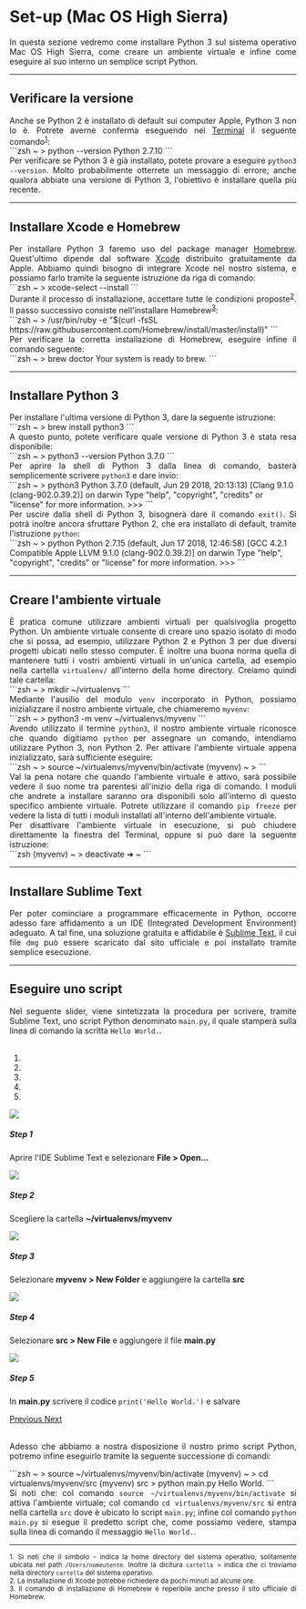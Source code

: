 # Set-up (Mac OS High Sierra)

<div style="text-align: justify;">
In questa sezione vedremo come installare Python 3 sul sistema operativo Mac OS High Sierra, come creare un ambiente virtuale e infine come eseguire al suo interno un semplice script Python. 
</div>

------
## Verificare la versione

<div style="text-align: justify;">
Anche se Python 2 è installato di default sui computer Apple, Python 3 non lo è. Potrete averne conferma eseguendo nel <a href="https://en.wikipedia.org/wiki/Terminal_(macOS)">Terminal</a> il seguente comando<sup><a href="#fn0" id="ref0">1</a></sup>:
</div>
```zsh
~ > python --version
Python 2.7.10
```
<div style="text-align: justify;">
Per verificare se Python 3 è già installato, potete provare a eseguire <code>python3 --version</code>. Molto probabilmente otterrete un messaggio di errore; anche qualora abbiate una versione di Python 3, l'obiettivo è installare quella più recente.
</div>

------
## Installare Xcode e Homebrew

<div style="text-align: justify;">
Per installare Python 3 faremo uso del package manager <a href="https://brew.sh/">Homebrew</a>. Quest'ultimo dipende dal software <a href="https://en.wikipedia.org/wiki/Xcode">Xcode</a> distribuito gratuitamente da Apple. Abbiamo quindi bisogno di integrare Xcode nel nostro sistema, e possiamo farlo tramite la seguente istruzione da riga di comando:
</div>
```zsh
~ > xcode-select --install
```
<div style="text-align: justify;">
Durante il processo di installazione, accettare tutte le condizioni proposte<sup><a href="#fn1" id="ref1">2</a></sup>. 
Il passo successivo consiste nell'installare Homebrew<sup><a href="#fn2" id="ref2">3</a></sup>:
</div>
```zsh
~ > /usr/bin/ruby -e "$(curl -fsSL https://raw.githubusercontent.com/Homebrew/install/master/install)"
```
<div style="text-align: justify;">
Per verificare la corretta installazione di Homebrew, eseguire infine il comando seguente:
</div>
```zsh
~ > brew doctor
Your system is ready to brew.
```

------
## Installare Python 3

<div style="text-align: justify;">
Per installare l'ultima versione di Python 3, dare la seguente istruzione:
</div>
```zsh
~ > brew install python3
```
<div style="text-align: justify;">
A questo punto, potete verificare quale versione di Python 3 è stata resa disponibile:
</div>
```zsh
~ > python3 --version
Python 3.7.0
```
<div style="text-align: justify;">
Per aprire la shell di Python 3 dalla linea di comando, basterà semplicemente scrivere <code>python3</code> e dare invio:
</div>
```zsh
~ > python3
Python 3.7.0 (default, Jun 29 2018, 20:13:13)
[Clang 9.1.0 (clang-902.0.39.2)] on darwin
Type "help", "copyright", "credits" or "license" for more information.
>>>
```
<div style="text-align: justify;">
Per uscire dalla shell di Python 3, bisognerà dare il comando <code>exit()</code>.
Si potrà inoltre ancora sfruttare Python 2, che era installato di default, tramite l'istruzione <code>python</code>:
</div>
```zsh
~ > python
Python 2.7.15 (default, Jun 17 2018, 12:46:58)
[GCC 4.2.1 Compatible Apple LLVM 9.1.0 (clang-902.0.39.2)] on darwin
Type "help", "copyright", "credits" or "license" for more information.
>>>
```

------
## Creare l'ambiente virtuale

<div style="text-align: justify;">
È pratica comune utilizzare ambienti virtuali per qualsivoglia progetto Python. Un ambiente virtuale consente di creare uno spazio isolato di modo che si possa, ad esempio, utilizzare Python 2 e Python 3 per due diversi progetti ubicati nello stesso computer. È inoltre una buona norma quella di mantenere tutti i vostri ambienti virtuali in un'unica cartella, ad esempio nella cartella <code>virtualenv/</code> all'interno della home directory. Creiamo quindi tale cartella:
</div>
```zsh
~ > mkdir ~/virtualenvs
```
<div style="text-align: justify;">
Mediante l'ausilio del modulo <code>venv</code> incorporato in Python, possiamo inizializzare il nostro ambiente virtuale, che chiameremo <code>myvenv</code>:
</div>
```zsh
~ > python3 -m venv ~/virtualenvs/myvenv
```
<div style="text-align: justify;">
Avendo utilizzato il termine <code>python3</code>, il nostro ambiente virtuale riconosce che quando digitiamo <code>python</code> per assegnare un comando, intendiamo utilizzare Python 3, non Python 2. Per attivare l'ambiente virtuale appena inizializzato, sarà sufficiente eseguire:
</div>
```zsh
~ > source ~/virtualenvs/myvenv/bin/activate
(myvenv) ~ >
```
<div style="text-align: justify;">
Val la pena notare che quando l'ambiente virtuale è attivo, sarà possibile vedere il suo nome tra parentesi all'inizio della riga di comando. I moduli che andrete a installare saranno ora disponibili solo all'interno di questo specifico ambiente virtuale. Potrete utilizzare il comando <code>pip freeze</code> per vedere la lista di tutti i moduli installati all'interno dell'ambiente virtuale. 
<br>
Per disattivare l'ambiente virtuale in esecuzione, si può chiudere direttamente la finestra del Terminal, oppure si può dare la seguente istruzione: 
</div>
```zsh
(myvenv) ~ > deactivate
➜ ~
```

------
## Installare Sublime Text

<div style="text-align: justify;">
Per poter cominciare a programmare efficacemente in Python, occorre adesso fare affidamento a un IDE (Integrated Development Environment) adeguato. A tal fine, una soluzione gratuita e affidabile è <a href="https://www.sublimetext.com/">Sublime Text</a>, il cui file <code>dmg</code> può essere scaricato dal sito ufficiale e poi installato tramite semplice esecuzione. 
</div>

------
## Eseguire uno script

<div style="text-align: justify;">
Nel seguente slider, viene sintetizzata la procedura per scrivere, tramite Sublime Text, uno script Python denominato <code>main.py</code>, il quale stamperà sulla linea di comando la scritta <code>Hello World.</code>. <br><br>

<div id="carouselExampleIndicators" class="carousel slide" data-interval="false">
  <ol class="carousel-indicators">
    <li data-target="#carouselExampleIndicators" data-slide-to="0" class="active"></li>
    <li data-target="#carouselExampleIndicators" data-slide-to="1"></li>
    <li data-target="#carouselExampleIndicators" data-slide-to="2"></li>
    <li data-target="#carouselExampleIndicators" data-slide-to="3"></li>
    <li data-target="#carouselExampleIndicators" data-slide-to="4"></li>
  </ol>
  <div class="carousel-inner">
    <div class="carousel-item active">
      <img class="d-block w-100" src="../img/sublime-mac-1.png">
        <div class="carousel-caption d-none d-md-block">
            <h5>Step 1</h5>
            <p>Aprire l'IDE Sublime Text e selezionare <strong>File > Open...</strong></p>
        </div>
    </div>
    <div class="carousel-item">
      <img class="d-block w-100" src="../img/sublime-mac-2.png">
        <div class="carousel-caption d-none d-md-block">
            <h5>Step 2</h5>
            <p>Scegliere la cartella <strong>~/virtualenvs/myvenv</strong></p>
        </div>
    </div>
    <div class="carousel-item">
      <img class="d-block w-100" src="../img/sublime-mac-3.png">
        <div class="carousel-caption d-none d-md-block">
            <h5>Step 3</h5>
            <p>Selezionare <strong>myvenv > New Folder</strong> e aggiungere la cartella <strong>src</strong></p>
        </div>
    </div>
    <div class="carousel-item">
      <img class="d-block w-100" src="../img/sublime-mac-4.png">
        <div class="carousel-caption d-none d-md-block">
            <h5>Step 4</h5>
            <p>Selezionare <strong>src > New File</strong> e aggiungere il file <strong>main.py</strong></p>
        </div>
    </div>
    <div class="carousel-item">
      <img class="d-block w-100" src="../img/sublime-mac-5.png">
        <div class="carousel-caption d-none d-md-block">
            <h5>Step 5</h5>
            <p>In <strong>main.py</strong> scrivere il codice <code>print('Hello World.')</code> e salvare</p>
        </div>
    </div>
  </div>
  <a class="carousel-control-prev" href="#carouselExampleIndicators" role="button" data-slide="prev">
    <span class="carousel-control-prev-icon" aria-hidden="true"></span>
    <span class="sr-only">Previous</span>
  </a>
  <a class="carousel-control-next" href="#carouselExampleIndicators" role="button" data-slide="next">
    <span class="carousel-control-next-icon" aria-hidden="true"></span>
    <span class="sr-only">Next</span>
  </a>
</div><br>

Adesso che abbiamo a nostra disposizione il nostro primo script Python, potremo infine eseguirlo tramite la seguente successione di comandi:
</div>
```zsh
~ > source ~/virtualenvs/myvenv/bin/activate
(myvenv) ~ > cd virtualenvs/myvenv/src
(myvenv) src > python main.py
Hello World.
```
<div style="text-align: justify;">
Si noti che: col comando <code>source ~/virtualenvs/myvenv/bin/activate</code> si attiva l'ambiente virtuale; col comando <code>cd virtualenvs/myvenv/src</code> si entra nella cartella <code>src</code> dove è ubicato lo script <code>main.py</code>; infine col comando <code>python main.py</code> si esegue il predetto script che, come possiamo vedere, stampa sulla linea di comando il messaggio <code>Hello World.</code>.

<hr>
<sup id="fn0">1. Si noti che il simbolo <code>~</code> indica la home directory del sistema operativo, solitamente ubicata nel path <code>/Users/nomeutente</code>. Inoltre la dicitura <code>cartella ></code> indica che ci troviamo nella directory <code>cartella</code> del sistema operativo.</sup><br>
<sup id="fn1">2. La installazione di Xcode potrebbe richiedere da pochi minuti ad alcune ore.</sup><br>
<sup id="fn2">3. Il comando di installazione di Homebrew è reperibile anche presso il sito ufficiale di Homebrew.</sup>
</div>


<link rel="stylesheet" href="https://maxcdn.bootstrapcdn.com/bootstrap/4.0.0/css/bootstrap.min.css" integrity="sha384-Gn5384xqQ1aoWXA+058RXPxPg6fy4IWvTNh0E263XmFcJlSAwiGgFAW/dAiS6JXm" crossorigin="anonymous">

<script src="https://code.jquery.com/jquery-3.2.1.slim.min.js" integrity="sha384-KJ3o2DKtIkvYIK3UENzmM7KCkRr/rE9/Qpg6aAZGJwFDMVNA/GpGFF93hXpG5KkN" crossorigin="anonymous"></script>
<script src="https://cdnjs.cloudflare.com/ajax/libs/popper.js/1.12.9/umd/popper.min.js" integrity="sha384-ApNbgh9B+Y1QKtv3Rn7W3mgPxhU9K/ScQsAP7hUibX39j7fakFPskvXusvfa0b4Q" crossorigin="anonymous"></script>
<script src="https://maxcdn.bootstrapcdn.com/bootstrap/4.0.0/js/bootstrap.min.js" integrity="sha384-JZR6Spejh4U02d8jOt6vLEHfe/JQGiRRSQQxSfFWpi1MquVdAyjUar5+76PVCmYl" crossorigin="anonymous"></script>

